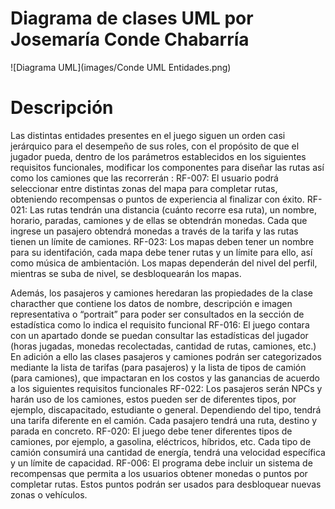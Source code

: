 # Diagrama de clases UML por Josemaría Conde Chabarría

![Diagrama UML](images/Conde UML Entidades.png)
# Descripción

Las distintas entidades presentes en el juego siguen un orden casi jerárquico para el desempeño de sus roles, con el propósito de que el jugador pueda, dentro de los parámetros establecidos en los siguientes requisitos funcionales, modificar los componentes para diseñar las rutas así como los camiones que las recorrerán :
RF-007: El usuario podrá seleccionar entre distintas zonas del mapa para completar rutas, obteniendo recompensas o puntos de experiencia al finalizar con éxito.
RF-021: Las rutas tendrán una distancia (cuánto recorre esa ruta), un nombre, horario, paradas, camiones y de ellas se obtendrán monedas. Cada que ingrese un pasajero obtendrá monedas a través de la tarifa y las rutas tienen un límite de camiones.
RF-023: Los mapas deben tener un nombre para su identifación, cada mapa debe tener rutas y un límite para ello, así como música de ambientación. Los mapas dependerán del nivel del perfil, mientras se suba de nivel, se desbloquearán los mapas.

Además, los pasajeros y camiones heredaran las propiedades de la clase characther que contiene los datos de nombre, descripción e imagen representativa o “portrait” para poder ser consultados en la sección de estadística como lo indica el requisito funcional
RF-016: El juego contara con un apartado donde se puedan consultar las estadísticas del jugador (horas jugadas, monedas recolectadas, cantidad de rutas, camiones, etc.)
En adición a ello las clases pasajeros y camiones podrán ser categorizados mediante la lista de tarifas (para pasajeros) y la lista de tipos de camión (para camiones), que impactaran en los costos y las ganancias de acuerdo a los siguientes requisitos funcionales
RF-022: Los pasajeros serán NPCs y harán uso de los camiones, estos pueden ser de diferentes tipos, por ejemplo, discapacitado, estudiante o general. Dependiendo del tipo, tendrá una tarifa diferente en el camión. Cada pasajero tendrá una ruta, destino y parada en concreto.
RF-020: El juego debe tener diferentes tipos de camiones, por ejemplo, a gasolina, eléctricos, híbridos, etc. Cada tipo de camión consumirá una cantidad de energía, tendrá una velocidad específica y un límite de capacidad.
RF-006: El programa debe incluir un sistema de recompensas que permita a los usuarios obtener monedas o puntos por completar rutas. Estos puntos podrán ser usados para desbloquear nuevas zonas o vehículos.

